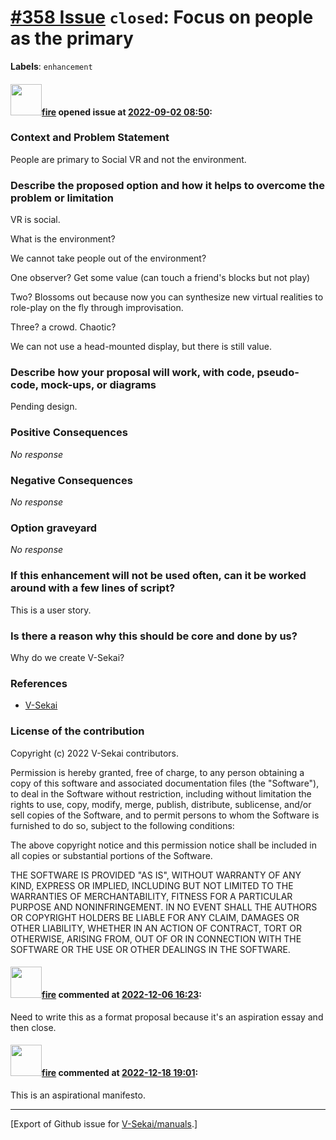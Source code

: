 # [\#358 Issue](https://github.com/V-Sekai/manuals/issues/358) `closed`: Focus on people as the primary
**Labels**: `enhancement`


#### <img src="https://avatars.githubusercontent.com/u/32321?u=c2e06a3d2b49a467aa907e54aa259516440267cc&v=4" width="50">[fire](https://github.com/fire) opened issue at [2022-09-02 08:50](https://github.com/V-Sekai/manuals/issues/358):

### Context and Problem Statement

People are primary to Social VR and not the environment.


### Describe the proposed option and how it helps to overcome the problem or limitation

VR is social.

What is the environment?

We cannot take people out of the environment?

One observer? Get some value (can touch a friend's blocks but not play)

Two? Blossoms out because now you can synthesize new virtual realities to role-play on the fly through improvisation.

Three? a crowd. Chaotic?

We can not use a head-mounted display, but there is still value.

### Describe how your proposal will work, with code, pseudo-code, mock-ups, or diagrams

Pending design.

### Positive Consequences

_No response_

### Negative Consequences

_No response_

### Option graveyard

_No response_

### If this enhancement will not be used often, can it be worked around with a few lines of script?

This is a user story.

### Is there a reason why this should be core and done by us?

Why do we create V-Sekai?

### References

- [V-Sekai](https://v-sekai.org/)


### License of the contribution

Copyright (c) 2022 V-Sekai contributors.

Permission is hereby granted, free of charge, to any person obtaining a copy of this software and associated documentation files (the "Software"), to deal in the Software without restriction, including without limitation the rights to use, copy, modify, merge, publish, distribute, sublicense, and/or sell copies of the Software, and to permit persons to whom the Software is furnished to do so, subject to the following conditions:

The above copyright notice and this permission notice shall be included in all copies or substantial portions of the Software.

THE SOFTWARE IS PROVIDED "AS IS", WITHOUT WARRANTY OF ANY KIND, EXPRESS OR IMPLIED, INCLUDING BUT NOT LIMITED TO THE WARRANTIES OF MERCHANTABILITY, FITNESS FOR A PARTICULAR PURPOSE AND NONINFRINGEMENT. IN NO EVENT SHALL THE AUTHORS OR COPYRIGHT HOLDERS BE LIABLE FOR ANY CLAIM, DAMAGES OR OTHER LIABILITY, WHETHER IN AN ACTION OF CONTRACT, TORT OR OTHERWISE, ARISING FROM, OUT OF OR IN CONNECTION WITH THE SOFTWARE OR THE USE OR OTHER DEALINGS IN THE SOFTWARE.


#### <img src="https://avatars.githubusercontent.com/u/32321?u=c2e06a3d2b49a467aa907e54aa259516440267cc&v=4" width="50">[fire](https://github.com/fire) commented at [2022-12-06 16:23](https://github.com/V-Sekai/manuals/issues/358#issuecomment-1339629995):

Need to write this as a format proposal because it's an aspiration essay and then close.

#### <img src="https://avatars.githubusercontent.com/u/32321?u=c2e06a3d2b49a467aa907e54aa259516440267cc&v=4" width="50">[fire](https://github.com/fire) commented at [2022-12-18 19:01](https://github.com/V-Sekai/manuals/issues/358#issuecomment-1356854751):

This is an aspirational manifesto.


-------------------------------------------------------------------------------



[Export of Github issue for [V-Sekai/manuals](https://github.com/V-Sekai/manuals).]
